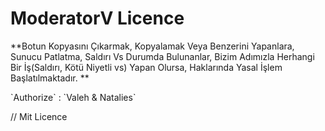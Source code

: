 # ModeratorV Licence

**Botun Kopyasını Çıkarmak, Kopyalamak Veya Benzerini Yapanlara,
Sunucu Patlatma, Saldırı Vs Durumda Bulunanlar,
Bizim Adımızla Herhangi Bir İş(Saldırı, Kötü Niyetli vs) Yapan Olursa,
Haklarında Yasal İşlem Başlatılmaktadır.
**

<p>

</p>
`Authorize` : `Valeh & Natalies`

// Mit Licence
